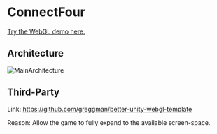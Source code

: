 # ConnectFour

[Try the WebGL demo here.](https://coimbrastudios.github.io/ConnectFour/)

## Architecture

![MainArchitecture](http://www.plantuml.com/plantuml/proxy?cache=no&src=https://raw.githubusercontent.com/brunocoimbrar/ConnectFour/main/Docs/MainArchitecture.plantUML)

## Third-Party

Link: https://github.com/greggman/better-unity-webgl-template

Reason: Allow the game to fully expand to the available screen-space.

